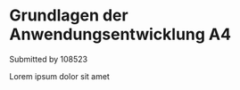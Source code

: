 # Grundlagen der Anwendungsentwicklung A4
<p>Submitted by 108523</p>
<p>Lorem ipsum dolor sit amet</p>
